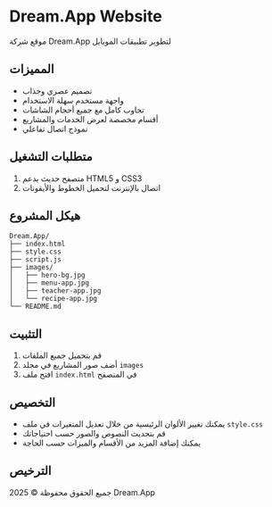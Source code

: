 # Dream.App Website

موقع شركة Dream.App لتطوير تطبيقات الموبايل

## المميزات

- تصميم عصري وجذاب
- واجهة مستخدم سهلة الاستخدام
- تجاوب كامل مع جميع أحجام الشاشات
- أقسام مخصصة لعرض الخدمات والمشاريع
- نموذج اتصال تفاعلي

## متطلبات التشغيل

1. متصفح حديث يدعم HTML5 و CSS3
2. اتصال بالإنترنت لتحميل الخطوط والأيقونات

## هيكل المشروع

```
Dream.App/
├── index.html
├── style.css
├── script.js
├── images/
│   ├── hero-bg.jpg
│   ├── menu-app.jpg
│   ├── teacher-app.jpg
│   └── recipe-app.jpg
└── README.md
```

## التثبيت

1. قم بتحميل جميع الملفات
2. أضف صور المشاريع في مجلد `images`
3. افتح ملف `index.html` في المتصفح

## التخصيص

- يمكنك تغيير الألوان الرئيسية من خلال تعديل المتغيرات في ملف `style.css`
- قم بتحديث النصوص والصور حسب احتياجاتك
- يمكنك إضافة المزيد من الأقسام والميزات حسب الحاجة

## الترخيص

جميع الحقوق محفوظة © 2025 Dream.App
